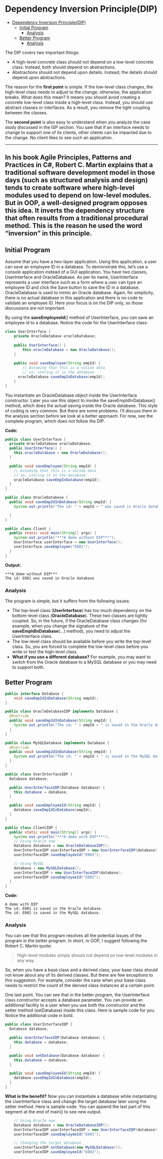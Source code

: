 # Dependency Inversion Principle(DIP)

<!-- TOC -->
* [Dependency Inversion Principle(DIP)](#dependency-inversion-principledip)
  * [Initial Program](#initial-program)
    * [Analysis](#analysis)
  * [Better Program](#better-program)
    * [Analysis](#analysis-1)
<!-- TOC -->

The DIP covers two important things:

- A high-level concrete class should not depend on a low-level
  concrete class. Instead, both should depend on abstractions.
- Abstractions should not depend upon details. Instead, the details
  should depend upon abstractions.

The reason for the **first point** is simple. If the low-level class changes, the high-level
class needs to adjust to the change; otherwise, the application breaks. What does this
mean? It means you should avoid creating a concrete low-level class inside a high-level
class. Instead, you should use abstract classes or interfaces. As a result, you remove the
tight coupling between the classes.

The **second point** is also easy to understand when you analyze the case study
discussed in the ISP section. You saw that if an interface needs to change to support one
of its clients, other clients can be impacted due to the change. No client likes to see such
an application.

---
In his book Agile Principles, Patterns and Practices in C#, Robert C. Martin explains
that a traditional software development model in those days (such as structured
analysis and design) tends to create software where high-level modules used
to depend on low-level modules. But in OOP, a well-designed program opposes
this idea. It inverts the dependency structure that often results from a traditional
procedural method. This is the reason he used the word “inversion” in this
principle.
---

## Initial Program

Assume that you have a two-layer application. Using this application, a user can save an
employee ID in a database. To demonstrate this, let’s use a console application instead of
a GUI application. You have two classes, UserInterface and OracleDatabase. As per its
name, UserInterface represents a user interface such as a form where a user can type
an employee ID and click the Save button to save the ID in a database. OracleDatabase
is used to mimic an Oracle database. Again, for simplicity, there is no actual database in
this application and there is no code to validate an employee ID. Here your focus is on
the DIP only, so those discussions are not important.

By using the **saveEmployeeId**() method of UserInterface, you can save an
employee id to a database. Notice the code for the UserInterface class:

```java
class UserInterface {
    private OracleDatabase oracleDatabase;
    
    public UserInterface() {
        this.oracleDatabase = new OracleDatabase();
    }
    
    public void saveEmployee(String empId) {
        // Assuming that this is a valida data
        // so, storing it in the database
      oracleDatabase.saveEmpInDatabase(empId);
    }
}
```

You instantiate an OracleDatabase object inside the UserInterface constructor.
Later you use this object to invoke the saveEmpIdInDatabase() method, which does the
actual saving inside the Oracle database. This style of coding is very common. But there
are some problems. I’ll discuss them in the analysis section before we look at a better
approach. For now, see the complete program, which does not follow the DIP.

**Code:**
```java
public class UserInterface {
  private OracleDatabase oracleDatabase;
  public UserInterface() {
    this.oracleDatabase = new OracleDatabase();
  }

  public void saveEmployee(String empId) {
    // Assuming that this is a valida data
    // so, storing it in the database
    oracleDatabase.saveEmpInDatabase(empId);
  }
}

public class OracleDatabase {
  public void saveEmpIdInDatabase(String empId) {
    System.out.println("The id: " + empId + " was saved in Oracle database");

  }
}

public class Client {
  public static void main(String[] args) {
    System.out.println("***A demo without DIP***");
    UserInterface userInterface = new UserInterface();
    userInterface.saveEmployee("E001");
  }
}
```

**Output:**
```
***A demo without DIP***
The id: E001 was saved in Oracle database
```

### Analysis
The program is simple, but it suffers from the following issues:

- The top-level class (**UserInterface**) has too much dependency on the
bottom-level class (**OracleDatabase**). These two classes are tightly coupled.
So, in the future, if the OracleDatabase class changes (for example, when
you change the signature of the **saveEmpIdInDatabase**(...) method), you
need to adjust the UserInterface class.
- The low-level class should be available before you write the top-level
class. So, you are forced to complete the low-level class before you write
or test the high-level class.
- **What if you use a different database?** For example, you may want to
switch from the Oracle database to a MySQL database or you may need
to support both.

## Better Program

```java
public interface Database {
    void saveEmpIdInDatabase(String empId);
}

public class OracleDatabaseIDP implements Database {
  @Override
  public void saveEmpIdInDatabase(String empId) {
    System.out.println("The id: " + empId + " is saved in the Oracle database.");
  }
}

public class MySQLDatabase implements Database {
  @Override
  public void saveEmpIdInDatabase(String empId) {
    System.out.println("The id: " + empId + " is saved in the MySQL database.");
  }
}

public class UserInterfaceIDP {
  Database database;

  public UserInterfaceIDP(Database database) {
    this.database = database;
  }

  public void saveEmployeeId(String empId) {
    database.saveEmpIdInDatabase(empId);
  }
}

public class ClientIDP {
  public static void main(String[] args) {
    System.out.println("***A demo with DIP***");
    // Using Oracle now
    Database database = new OracleDatabaseIDP();
    UserInterfaceIDP userInterfaceIDP = new UserInterfaceIDP(database);
    userInterfaceIDP.saveEmployeeId("E001");

    // Using MySQL
    database = new MySQLDatabase();
    userInterfaceIDP = new UserInterfaceIDP(database);
    userInterfaceIDP.saveEmployeeId("E002");
  }
}
```

**Code:**
```
A demo with DIP
The id: E001 is saved in the Oracle database.
The id: E002 is saved in the MySQL database.
```

### Analysis

You can see that this program resolves all the potential issues of the program in
the better program. In short, in OOP, I suggest following the Robert C. Martin quote:
> High-level modules simply should not depend on low-level modules in
any way.

So, when you have a base class and a derived class, your base class should not
know about any of its derived classes. But there are few exceptions to this suggestion.
For example, consider the case when your base class needs to restrict the count of the
derived class instances at a certain point.

One last point. You can see that in the better program, the UserInterface class
constructor accepts a database parameter. You can provide an additional facility to a
user when you use both the constructor and the setter method (setDatabase) inside this
class. Here is sample code for you. Notice the additional code in bold.

```java
public class UserInterfaceIDP {
  Database database;

  public UserInterfaceIDP(Database database) {
    this.database = database;
  }

  public void setDatabase(Database database) {
    this.database = database;
  }

  public void saveEmployeeId(String empId) {
    database.saveEmpIdInDatabase(empId);
  }
}
```

**What is the benefit?** Now you can instantiate a database while instantiating the
UserInterface class and change the target database later using the setter method. Here
is sample code. You can append the last part of this segment at the end of main() to see
new output.

```java
    // Using Oracle now
    Database database = new OracleDatabaseIDP();
    UserInterfaceIDP userInterfaceIDP = new UserInterfaceIDP(database);
    userInterfaceIDP.saveEmployeeId("E001");

    // Changing the target database
    userInterfaceIDP.setDatabase(new MySQLDatabase());
    userInterfaceIDP.saveEmployeeId("E002");
```

